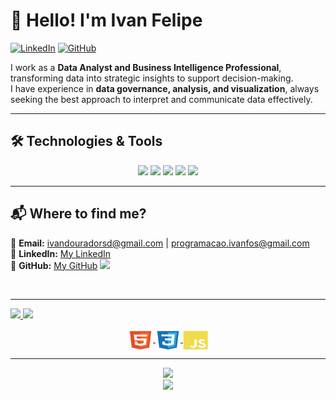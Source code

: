 # 👋 Hello! I'm Ivan Felipe  

[![LinkedIn](https://img.shields.io/badge/-LinkedIn-blue?style=flat-square&logo=linkedin&logoColor=white)](https://www.linkedin.com/in/ivan-felipe-dev/)
[![GitHub](https://img.shields.io/badge/-GitHub-black?style=flat-square&logo=github&logoColor=white)](https://github.com/ivanDourado)

I work as a **Data Analyst and Business Intelligence Professional**, transforming data into strategic insights to support decision-making.  
I have experience in **data governance, analysis, and visualization**, always seeking the best approach to interpret and communicate data effectively.  

---

## **🛠️ Technologies & Tools**  

<p align="center">
  <img src="https://img.shields.io/badge/-SQL-4479A1?style=flat-square&logo=postgresql&logoColor=white" />
  <img src="https://img.shields.io/badge/-Python-3776AB?style=flat-square&logo=python&logoColor=white" />
  <img src="https://img.shields.io/badge/-Power%20BI-F2C811?style=flat-square&logo=powerbi&logoColor=black" />
  <img src="https://img.shields.io/badge/-CSS3-1572B6?style=flat-square&logo=css3&logoColor=white" />
  <img src="https://img.shields.io/badge/-HTML5-E34F26?style=flat-square&logo=html5&logoColor=white" />
</p>

---

## **📬 Where to find me?**  
📩 **Email:** [ivandouradorsd@gmail.com](mailto:ivandouradorsd@gmail.com) | [programacao.ivanfos@gmail.com](mailto:programacao.ivanfos@gmail.com)  
💼 **LinkedIn:** [My LinkedIn](https://www.linkedin.com/in/ivan-felipe-dev/)  
📂 **GitHub:** [My GitHub](https://github.com/ivanDourado)</div>
  <img src="https://estruyf-github.azurewebsites.net/api/VisitorHit?user=ivanDourado&repo=ivanDourado&countColorcountColor&style=flat">
<div><br>

<hr>
<div>
  <a href="[[[https://github.com/ivanDourado](https://github.com/ivanDourado)](https://github.com/ivanDourado)](https://github.com/ivanDourado)">
  <img height="180em" src="https://github-readme-stats.vercel.app/api/top-langs/?username=ivanDourado&layout=compact&langs_count=7&theme=dracula"/>
  <img height="180em" src="https://github-readme-stats.vercel.app/api?username=ivanDourado&show_icons=true&theme=dracula&include_all_commits=true&count_private=true"/>
</div>
<div id="techs" style="display: inline_block" align="center"><br>
  <img align="center" alt="HTML" height="30" width="40" src="https://raw.githubusercontent.com/devicons/devicon/master/icons/html5/html5-original.svg">
  <img align="center" alt="CSS" height="30" width="40" src="https://raw.githubusercontent.com/devicons/devicon/master/icons/css3/css3-original.svg">  
  <img align="center" alt="Js" height="30" width="40" src="https://raw.githubusercontent.com/devicons/devicon/master/icons/javascript/javascript-plain.svg">

 
</div>
  <hr>
  <div align="center">
 
  <a href="[[https://www.linkedin.com/in/jaiana-santos-dev/](https://www.linkedin.com/in/ivan-felipe-dev/)](https://www.linkedin.com/in/ivan-felipe-dev/)" target="_blank"><img src="https://img.shields.io/badge/-LinkedIn-%230077B5?style=for-the-badge&logo=linkedin&logoColor=white" target="_blank"></a>   
    <a href = "mailto:jaivan96@protonmail.com"><img src="https://img.shields.io/badge/Gmail-D14836?style=for-the-badge&logo=gmail&logoColor=white" target="_blank"></a>
    
</div>
